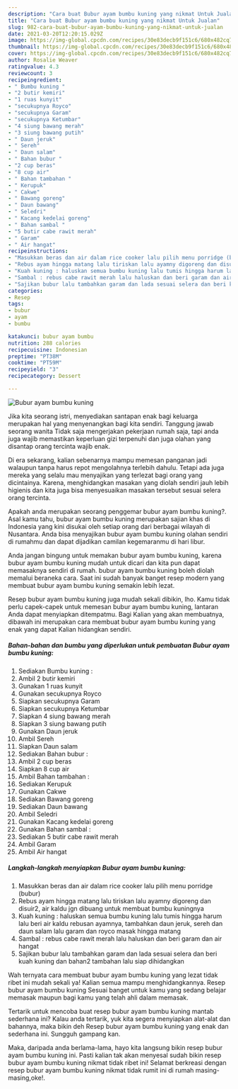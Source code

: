 ```yaml
---
description: "Cara buat Bubur ayam bumbu kuning yang nikmat Untuk Jualan"
title: "Cara buat Bubur ayam bumbu kuning yang nikmat Untuk Jualan"
slug: 982-cara-buat-bubur-ayam-bumbu-kuning-yang-nikmat-untuk-jualan
date: 2021-03-20T12:20:15.029Z
image: https://img-global.cpcdn.com/recipes/30e83decb9f151c6/680x482cq70/bubur-ayam-bumbu-kuning-foto-resep-utama.jpg
thumbnail: https://img-global.cpcdn.com/recipes/30e83decb9f151c6/680x482cq70/bubur-ayam-bumbu-kuning-foto-resep-utama.jpg
cover: https://img-global.cpcdn.com/recipes/30e83decb9f151c6/680x482cq70/bubur-ayam-bumbu-kuning-foto-resep-utama.jpg
author: Rosalie Weaver
ratingvalue: 4.3
reviewcount: 3
recipeingredient:
- " Bumbu kuning "
- "2 butir kemiri"
- "1 ruas kunyit"
- "secukupnya Royco"
- "secukupnya Garam"
- "secukupnya Ketumbar"
- "4 siung bawang merah"
- "3 siung bawang putih"
- " Daun jeruk"
- " Sereh"
- " Daun salam"
- " Bahan bubur "
- "2 cup beras"
- "8 cup air"
- " Bahan tambahan "
- " Kerupuk"
- " Cakwe"
- " Bawang goreng"
- " Daun bawang"
- " Seledri"
- " Kacang kedelai goreng"
- " Bahan sambal "
- "5 butir cabe rawit merah"
- " Garam"
- " Air hangat"
recipeinstructions:
- "Masukkan beras dan air dalam rice cooker lalu pilih menu porridge (bubur)"
- "Rebus ayam hingga matang lalu tiriskan lalu ayamny digoreng dan disuir2, air kaldu jgn dibuang untuk membuat bumbu kuningnya"
- "Kuah kuning : haluskan semua bumbu kuning lalu tumis hingga harum lalu beri air kaldu rebusan ayamnya, tambahkan daun jeruk, sereh dan daun salam lalu garam dan royco masak hingga matang"
- "Sambal : rebus cabe rawit merah lalu haluskan dan beri garam dan air hangat"
- "Sajikan bubur lalu tambahkan garam dan lada sesuai selera dan beri kuah kuning dan bahan2 tambahan lalu siap dihidangkan"
categories:
- Resep
tags:
- bubur
- ayam
- bumbu

katakunci: bubur ayam bumbu 
nutrition: 288 calories
recipecuisine: Indonesian
preptime: "PT38M"
cooktime: "PT59M"
recipeyield: "3"
recipecategory: Dessert

---
```



![Bubur ayam bumbu kuning](https://img-global.cpcdn.com/recipes/30e83decb9f151c6/680x482cq70/bubur-ayam-bumbu-kuning-foto-resep-utama.jpg)

Jika kita seorang istri, menyediakan santapan enak bagi keluarga merupakan hal yang menyenangkan bagi kita sendiri. Tanggung jawab seorang  wanita Tidak saja mengerjakan pekerjaan rumah saja, tapi anda juga wajib memastikan keperluan gizi terpenuhi dan juga olahan yang disantap orang tercinta wajib enak.

Di era  sekarang, kalian sebenarnya mampu memesan panganan jadi walaupun tanpa harus repot mengolahnya terlebih dahulu. Tetapi ada juga mereka yang selalu mau menyajikan yang terlezat bagi orang yang dicintainya. Karena, menghidangkan masakan yang diolah sendiri jauh lebih higienis dan kita juga bisa menyesuaikan masakan tersebut sesuai selera orang tercinta. 



Apakah anda merupakan seorang penggemar bubur ayam bumbu kuning?. Asal kamu tahu, bubur ayam bumbu kuning merupakan sajian khas di Indonesia yang kini disukai oleh setiap orang dari berbagai wilayah di Nusantara. Anda bisa menyajikan bubur ayam bumbu kuning olahan sendiri di rumahmu dan dapat dijadikan camilan kegemaranmu di hari libur.

Anda jangan bingung untuk memakan bubur ayam bumbu kuning, karena bubur ayam bumbu kuning mudah untuk dicari dan kita pun dapat memasaknya sendiri di rumah. bubur ayam bumbu kuning boleh diolah memalui beraneka cara. Saat ini sudah banyak banget resep modern yang membuat bubur ayam bumbu kuning semakin lebih lezat.

Resep bubur ayam bumbu kuning juga mudah sekali dibikin, lho. Kamu tidak perlu capek-capek untuk memesan bubur ayam bumbu kuning, lantaran Anda dapat menyiapkan ditempatmu. Bagi Kalian yang akan membuatnya, dibawah ini merupakan cara membuat bubur ayam bumbu kuning yang enak yang dapat Kalian hidangkan sendiri.

<!--inarticleads1-->

##### Bahan-bahan dan bumbu yang diperlukan untuk pembuatan Bubur ayam bumbu kuning:

1. Sediakan  Bumbu kuning :
1. Ambil 2 butir kemiri
1. Gunakan 1 ruas kunyit
1. Gunakan secukupnya Royco
1. Siapkan secukupnya Garam
1. Siapkan secukupnya Ketumbar
1. Siapkan 4 siung bawang merah
1. Siapkan 3 siung bawang putih
1. Gunakan  Daun jeruk
1. Ambil  Sereh
1. Siapkan  Daun salam
1. Sediakan  Bahan bubur :
1. Ambil 2 cup beras
1. Siapkan 8 cup air
1. Ambil  Bahan tambahan :
1. Sediakan  Kerupuk
1. Gunakan  Cakwe
1. Sediakan  Bawang goreng
1. Sediakan  Daun bawang
1. Ambil  Seledri
1. Gunakan  Kacang kedelai goreng
1. Gunakan  Bahan sambal :
1. Sediakan 5 butir cabe rawit merah
1. Ambil  Garam
1. Ambil  Air hangat




<!--inarticleads2-->

##### Langkah-langkah menyiapkan Bubur ayam bumbu kuning:

1. Masukkan beras dan air dalam rice cooker lalu pilih menu porridge (bubur)
1. Rebus ayam hingga matang lalu tiriskan lalu ayamny digoreng dan disuir2, air kaldu jgn dibuang untuk membuat bumbu kuningnya
1. Kuah kuning : haluskan semua bumbu kuning lalu tumis hingga harum lalu beri air kaldu rebusan ayamnya, tambahkan daun jeruk, sereh dan daun salam lalu garam dan royco masak hingga matang
1. Sambal : rebus cabe rawit merah lalu haluskan dan beri garam dan air hangat
1. Sajikan bubur lalu tambahkan garam dan lada sesuai selera dan beri kuah kuning dan bahan2 tambahan lalu siap dihidangkan




Wah ternyata cara membuat bubur ayam bumbu kuning yang lezat tidak ribet ini mudah sekali ya! Kalian semua mampu menghidangkannya. Resep bubur ayam bumbu kuning Sesuai banget untuk kamu yang sedang belajar memasak maupun bagi kamu yang telah ahli dalam memasak.

Tertarik untuk mencoba buat resep bubur ayam bumbu kuning mantab sederhana ini? Kalau anda tertarik, yuk kita segera menyiapkan alat-alat dan bahannya, maka bikin deh Resep bubur ayam bumbu kuning yang enak dan sederhana ini. Sungguh gampang kan. 

Maka, daripada anda berlama-lama, hayo kita langsung bikin resep bubur ayam bumbu kuning ini. Pasti kalian tak akan menyesal sudah bikin resep bubur ayam bumbu kuning nikmat tidak ribet ini! Selamat berkreasi dengan resep bubur ayam bumbu kuning nikmat tidak rumit ini di rumah masing-masing,oke!.

